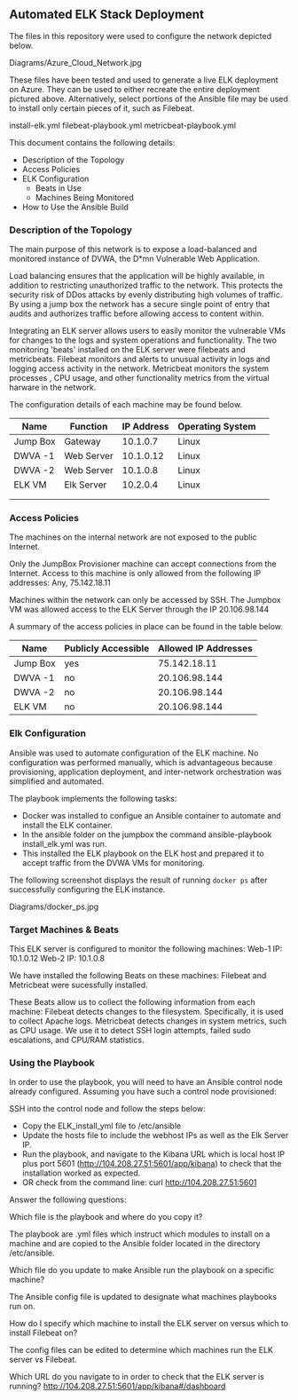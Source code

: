 ## Automated ELK Stack Deployment

The files in this repository were used to configure the network depicted below.

Diagrams/Azure_Cloud_Network.jpg

These files have been tested and used to generate a live ELK deployment on Azure. They can be used to either recreate the entire deployment pictured above. Alternatively, select portions of the Ansible file may be used to install only certain pieces of it, such as Filebeat.

install-elk.yml
filebeat-playbook.yml
metricbeat-playbook.yml

This document contains the following details:
- Description of the Topology
- Access Policies
- ELK Configuration
  - Beats in Use
  - Machines Being Monitored
- How to Use the Ansible Build


### Description of the Topology

The main purpose of this network is to expose a load-balanced and monitored instance of DVWA, the D*mn Vulnerable Web Application.

Load balancing ensures that the application will be highly available, in addition to restricting unauthorized traffic to the network.
This protects the security risk of DDos attacks by evenly distributing high volumes of traffic.  By using a jump box the network has a secure single point of entry that audits and authorizes traffic before allowing access to content within. 

Integrating an ELK server allows users to easily monitor the vulnerable VMs for changes to the logs and system operations and functionality.
The two monitoring 'beats' installed on the ELK server were filebeats and metricbeats.  Filebeat monitors and alerts to unusual activity in logs and logging access activity in the network.  Metricbeat monitors the system processes , CPU usage, and other functionality metrics from the virtual harware in the network.

The configuration details of each machine may be found below.

| **Name** | **Function** | **IP Address** | **Operating System** |   |
|----------|--------------|----------------|----------------------|---|
| Jump Box | Gateway      | 10.1.0.7       | Linux                |   |
| DWVA -1  | Web Server   | 10.1.0.12      | Linux                |   |
| DWVA -2  | Web Server   | 10.1.0.8       | Linux                |   |
| ELK VM   | Elk Server   | 10.2.0.4       | Linux                |   |
|          |              |                |                      |   |
|          |              |                |                      |   |

### Access Policies

The machines on the internal network are not exposed to the public Internet. 

Only the JumpBox Provisioner machine can accept connections from the Internet. Access to this machine is only allowed from the following IP addresses:
Any, 75.142.18.11

Machines within the network can only be accessed by SSH.
The Jumpbox VM was allowed access to the ELK Server through the IP 20.106.98.144

A summary of the access policies in place can be found in the table below.

| **Name** | **Publicly Accessible** | **Allowed IP Addresses** |
|----------|-------------------------|--------------------------|
| Jump Box | yes                     | 75.142.18.11                     |
| DWVA -1  | no                      | 20.106.98.144            |
| DWVA -2  | no                      | 20.106.98.144            |
| ELK VM   | no                      | 20.106.98.144            |

### Elk Configuration

Ansible was used to automate configuration of the ELK machine. No configuration was performed manually, which is advantageous because provisioning, application deployment, and inter-network orchestration was simplified and automated.

The playbook implements the following tasks:
- Docker was installed to configue an Ansible container to automate and install the ELK container.
- In the ansible folder on the jumpbox the command ansible-playbook install_elk.yml was run.
- This installed the ELK playbook on the ELK host and prepared it to accept traffic from the DVWA VMs for monitoring.

The following screenshot displays the result of running `docker ps` after successfully configuring the ELK instance.

Diagrams/docker_ps.jpg

### Target Machines & Beats
This ELK server is configured to monitor the following machines:
Web-1 IP: 10.1.0.12
Web-2 IP: 10.1.0.8

We have installed the following Beats on these machines:
Filebeat and Metricbeat were sucessfully installed.

These Beats allow us to collect the following information from each machine:
 Filebeat detects changes to the filesystem. Specifically, it is used to collect Apache logs.
 Metricbeat detects changes in system metrics, such as CPU usage. We use it to detect SSH login attempts, failed sudo escalations, and CPU/RAM statistics.

### Using the Playbook
In order to use the playbook, you will need to have an Ansible control node already configured. Assuming you have such a control node provisioned: 

SSH into the control node and follow the steps below:
- Copy the ELK_install_yml file to /etc/ansible
- Update the hosts file to include the webhost IPs as well as the Elk Server IP.
- Run the playbook, and navigate to the Kibana URL which is local host IP plus port 5601 (http://104.208.27.51:5601/app/kibana) to check that the installation worked as expected.
- OR check from the command line: curl http://104.208.27.51:5601 

Answer the following questions: 

Which file is the playbook and where do you copy it? 

The playbook are .yml files which instruct which modules to install on a machine and are copied to the Ansible folder located in the directory /etc/ansible.

Which file do you update to make Ansible run the playbook on a specific machine? 

The Ansible config file is updated to designate what machines playbooks run on. 

How do I specify which machine to install the ELK server on versus which to install Filebeat on? 

The config files can be edited to determine which machines run the ELK server vs Filebeat.

Which URL do you navigate to in order to check that the ELK server is running? 
http://104.208.27.51:5601/app/kibana#/dashboard 


